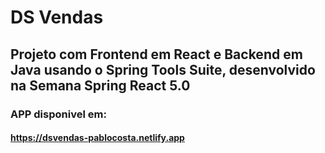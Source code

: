 # DS Vendas

## Projeto com Frontend em React e Backend em Java usando o Spring Tools Suite, desenvolvido na Semana Spring React 5.0

### APP disponivel em:
#### https://dsvendas-pablocosta.netlify.app
